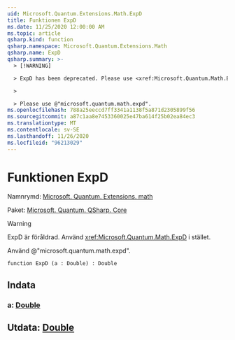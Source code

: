 ```yaml
---
uid: Microsoft.Quantum.Extensions.Math.ExpD
title: Funktionen ExpD
ms.date: 11/25/2020 12:00:00 AM
ms.topic: article
qsharp.kind: function
qsharp.namespace: Microsoft.Quantum.Extensions.Math
qsharp.name: ExpD
qsharp.summary: >-
  > [!WARNING]

  > ExpD has been deprecated. Please use <xref:Microsoft.Quantum.Math.ExpD> instead.

  >

  > Please use @"microsoft.quantum.math.expd".
ms.openlocfilehash: 788a25eeccd7ff3341a1138f5a871d2305899f56
ms.sourcegitcommit: a87c1aa8e7453360025e47ba614f25b02ea84ec3
ms.translationtype: MT
ms.contentlocale: sv-SE
ms.lasthandoff: 11/26/2020
ms.locfileid: "96213029"
---
```

# <a name="expd-function"></a>Funktionen ExpD

Namnrymd: [Microsoft. Quantum. Extensions. math](xref:Microsoft.Quantum.Extensions.Math)

Paket: [Microsoft. Quantum. QSharp. Core](https://nuget.org/packages/Microsoft.Quantum.QSharp.Core)


> [!WARNING]
> ExpD är föråldrad. Använd <xref:Microsoft.Quantum.Math.ExpD> i stället.
>
> Använd @"microsoft.quantum.math.expd".



```qsharp
function ExpD (a : Double) : Double
```


## <a name="input"></a>Indata

### <a name="a--double"></a>a: [Double](xref:microsoft.quantum.lang-ref.double)





## <a name="output--double"></a>Utdata: [Double](xref:microsoft.quantum.lang-ref.double)

